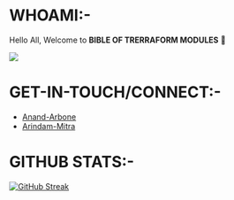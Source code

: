 # WHOAMI:-

Hello All, Welcome to __BIBLE OF TRERRAFORM MODULES__ 👋

![](https://komarev.com/ghpvc/?username=TheAxAFactor&style=for-the-badge&color=green)

# GET-IN-TOUCH/CONNECT:-

-  [Anand-Arbone](mailto:anand.arbone@gmail.com)
-  [Arindam-Mitra](mailto:arindam0310018@gmail.com)

# GITHUB STATS:-

[![GitHub Streak](http://github-readme-streak-stats.herokuapp.com?user=TheAxAFactor&theme=dark)](https://git.io/streak-stats)


<!---
- 👋 Hi, I’m @TheAxAFactor
- 👀 I’m interested in ...
- 🌱 I’m currently learning ...
- 💞️ I’m looking to collaborate on ...
- 📫 How to reach me ...

--->

<!---
TheAxAFactor/TheAxAFactor is a ✨ special ✨ repository because its `README.md` (this file) appears on your GitHub profile.
You can click the Preview link to take a look at your changes.
--->
